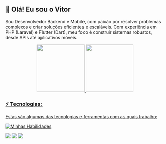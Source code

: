 ## 👋 Olá! Eu sou o Vitor

Sou Desenvolvedor Backend e Mobile, com paixão por resolver problemas complexos e criar soluções eficientes e escaláveis. Com experiência em PHP (Laravel) e Flutter (Dart), meu foco é construir sistemas robustos, desde APIs até aplicativos móveis.
<div align="center">
  <a href="https://github.com/issetsandrin">
  <img height="150em" src="https://github-readme-stats.vercel.app/api?username=issetsandrin&show_icons=true&theme=dracula&include_all_commits=true&count_private=true"/>
  <img height="150em" src="https://github-readme-stats.vercel.app/api/top-langs/?username=issetsandrin&layout=compact&langs_count=7&theme=dracula"/>
</div>

### ⚡ Tecnologias:

Estas são algumas das tecnologias e ferramentas com as quais trabalho:


[![Minhas Habilidades](https://skillicons.dev/icons?i=js,nodejs,php,laravel,dart,flutter)](https://skillicons.dev)<br>

<div> 
  <a href="https://instagram.com/issetsandrin" target="_blank"><img src="https://img.shields.io/badge/-Instagram-%23E4405F?style=for-the-badge&logo=instagram&logoColor=white" target="_blank"></a>
  <a href = "mailto:sandrinfreel@gmail.com"><img src="https://img.shields.io/badge/-Gmail-%23333?style=for-the-badge&logo=gmail&logoColor=white" target="_blank"></a>
  <a href="https://www.linkedin.com/in/https://www.linkedin.com/in/vitor-sandrin-17b730170/" target="_blank"><img src="https://img.shields.io/badge/-LinkedIn-%230077B5?style=for-the-badge&logo=linkedin&logoColor=white" target="_blank"></a>  
</div>
